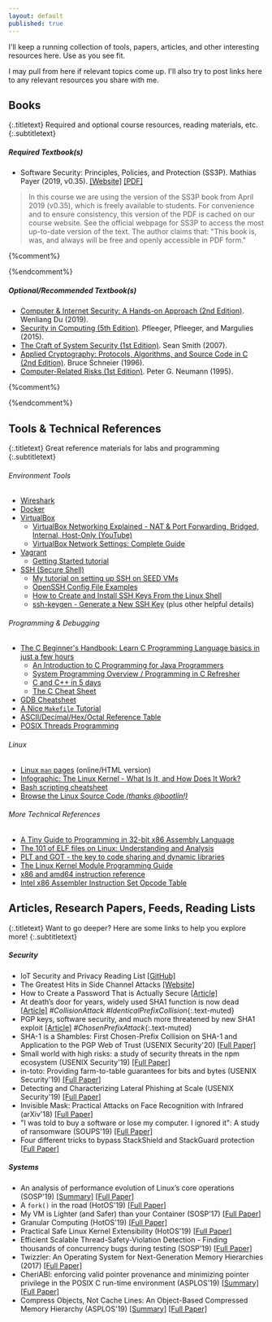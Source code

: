 ```yaml
---
layout: default
published: true
---
```


I'll keep a running collection of tools, papers, articles, and other interesting resources here.
Use as you see fit.

I may pull from here if relevant topics come up.
I'll also try to post links here to any relevant resources you share with me.

## Books
{:.titletext}
Required and optional course resources, reading materials, etc.
{:.subtitletext}

##### Required Textbook(s)
- Software Security: Principles, Policies, and Protection (SS3P). Mathias Payer (2019, v0.35). [[Website]](https://nebelwelt.net/SS3P/) [[PDF]](files/textbook-softsec.pdf)
> In this course we are using the version of the SS3P book from April 2019 (v0.35), which is freely available to students.
> For convenience and to ensure consistency, this version of the PDF is cached on our course website.
> See the official webpage for SS3P to access the most up-to-date version of the text.
> The author claims that: "​This book is, was, and always will be free and openly accessible in PDF form."

{%comment%}
<!-- - [Operating Systems: Internals and Design Principles (9th Edition)](https://www.amazon.com/Operating-Systems-Internals-Design-Principles/dp/0134670957), by William Stallings -->
<!--    - or check out this [eTextbook Version](https://www.chegg.com/textbooks/operating-systems-9th-edition-9780134670959-0134670957) -->
{%endcomment%}

##### Optional/Recommended Textbook(s)

<!-- Security -->
- [Computer & Internet Security: A Hands-on Approach (2nd Edition)](https://www.handsonsecurity.net). Wenliang Du (2019).
- [Security in Computing (5th Edition)](https://www.amazon.com/Security-Computing-5th-Charles-Pfleeger/dp/0134085043/ref=sr_1_1?keywords=Security+in+Computing&qid=1578348388&s=books&sr=1-1). Pfleeger, Pfleeger, and Margulies (2015).
- [The Craft of System Security (1st Edition)](https://www.amazon.com/Craft-System-Security-Sean-Smith/dp/0321434838). Sean Smith (2007).
- [Applied Cryptography: Protocols, Algorithms, and Source Code in C (2nd Edition)](http://www.amazon.com/Applied-Cryptography-Protocols-Algorithms-Source/dp/0471117099/ref=sr_1_1?ie=UTF8&s=books&qid=1233440847&sr=1-1). Bruce Schneier (1996).
- [Computer-Related Risks (1st Edition)](https://www.amazon.com/Computer-Related-Risks-Press-Peter-Neumann/dp/020155805X/ref=sr_1_1?ie=UTF8&s=books&qid=1233440795&sr=1-1). Peter G. Neumann (1995).

{%comment%}
<!-- OS -->
<!-- - [The C Programming Language](https://www.amazon.com/Programming-Language-2nd-Brian-Kernighan/dp/0131103628). Kernighan and Ritchie. -->
<!-- - [Pthreads Programming](https://www.amazon.com/PThreads-Programming-Standard-Multiprocessing-Nutshell/dp/1565921151). Nichols et al. -->
<!-- - [zyBook - Interactive Operating Systems Textbook (v2020)](https://learn.zybooks.com/zybook/MONTANACSCI460PetersFall2020) -->
<!-- - [Operating System Concepts - 8th Edition](https://www.amazon.com/Operating-Concepts-Silberschatz-Abraham-Hardcover-dp-B011DB56OO/dp/B011DB56OO/ref=mt_other?_encoding=UTF8&me=&qid=). Silberschatz, Galvin, Gagne (2011). -->
{%endcomment%}

## Tools & Technical References
{:.titletext}
Great reference materials for labs and programming
{:.subtitletext}

###### Environment Tools
- [Wireshark](https://www.wireshark.org)
- [Docker](https://www.docker.com)
- [VirtualBox](https://www.virtualbox.org)
  - [VirtualBox Networking Explained - NAT & Port Forwarding, Bridged, Internal, Host-Only (YouTube)](https://youtu.be/cDF4X7RmV4Q)
  - [VirtualBox Network Settings: Complete Guide](https://www.nakivo.com/blog/virtualbox-network-setting-guide/)
- [Vagrant](https://www.vagrantup.com)
  - [Getting Started tutorial](https://learn.hashicorp.com/vagrant)
 - [SSH (Secure Shell)](https://www.ssh.com/ssh/)
   - [My tutorial on setting up SSH on SEED VMs](ssh)
   - [OpenSSH Config File Examples](https://www.cyberciti.biz/faq/create-ssh-config-file-on-linux-unix/)
   - [How to Create and Install SSH Keys From the Linux Shell](https://www.howtogeek.com/424510/how-to-create-and-install-ssh-keys-from-the-linux-shell/)
   - [ssh-keygen - Generate a New SSH Key](https://www.ssh.com/ssh/keygen/) (plus other helpful details)

###### Programming & Debugging
- [The C Beginner's Handbook: Learn C Programming Language basics in just a few hours](https://www.freecodecamp.org/news/the-c-beginners-handbook/)
  - [An Introduction to C Programming for Java Programmers]({{site.data.settings.reading}}/intro-to-C-for-java-programmers.pdf)
  - [System Programming Overview / Programming in C Refresher](http://www.lysator.liu.se/c/bwk-tutor.html)
  - [C and C++ in 5 days]({{site.data.settings.reading}}/C-in-5-days.pdf)
  - [The C Cheat Sheet](files/the-C-cheat-sheet.pdf)
- [GDB Cheatsheet](https://darkdust.net/files/GDB%20Cheat%20Sheet.pdf)
- [A Nice `Makefile` Tutorial](https://gist.github.com/isaacs/62a2d1825d04437c6f08)
- [ASCII/Decimal/Hex/Octal Reference Table](https://i.stack.imgur.com/mij6M.jpg)
- [POSIX Threads Programming](https://computing.llnl.gov/tutorials/pthreads/)

###### Linux
- [Linux `man` pages](http://man7.org/linux/man-pages/dir_all_alphabetic.html) (online/HTML version)
- [Infographic: The Linux Kernel - What Is It, and How Does It Work?](https://www.cyberciti.biz/media/new/cms/2017/04/how-does-linux-kernel-works-explained.png)
- [Bash scripting cheatsheet](https://devhints.io/bash)
- [Browse the Linux Source Code *(thanks @bootlin!)*](https://elixir.bootlin.com/linux/latest/source)

###### More Technical References
- [A Tiny Guide to Programming in 32-bit x86 Assembly Language]({{site.data.settings.reading}}/tiny-guide-to-x86-assembly.pdf)
- [The 101 of ELF files on Linux: Understanding and Analysis](https://linux-audit.com/elf-binaries-on-linux-understanding-and-analysis/)
- [PLT and GOT - the key to code sharing and dynamic libraries](https://www.technovelty.org/linux/plt-and-got-the-key-to-code-sharing-and-dynamic-libraries.html)
- [The Linux Kernel Module Programming Guide]({{site.data.settings.reading}}/readme-linux-kernel-programming-lkmpg.pdf)
- [x86 and amd64 instruction reference](https://www.felixcloutier.com/x86/)
- [Intel x86 Assembler Instruction Set Opcode Table](http://sparksandflames.com/files/x86InstructionChart.html)

## Articles, Research Papers, Feeds, Reading Lists
{:.titletext}
Want to go deeper? Here are some links to help you explore more!
{:.subtitletext}

##### Security

- IoT Security and Privacy Reading List
  [[GitHub]](https://github.com/Beerkay/IoTResearch)
- The Greatest Hits in Side Channel Attacks
  [[Website]](https://noorsiddiqui.com/greatest-hits-in-sidechannel-attacks/)
- How to Create a Password That is Actually Secure
  [[Article]](https://www.freecodecamp.org/news/actually-secure-passwords/)
- At death’s door for years, widely used SHA1 function is now dead
  [[Article]](https://arstechnica.com/information-technology/2017/02/at-deaths-door-for-years-widely-used-sha1-function-is-now-dead/)
  _#CollisionAttack #IdenticalPrefixCollision_{:.text-muted}
- PGP keys, software security, and much more threatened by new SHA1 exploit
  [[Article]](https://arstechnica.com/information-technology/2020/01/pgp-keys-software-security-and-much-more-threatened-by-new-sha1-exploit/)
  _#ChosenPrefixAttack_{:.text-muted}
- SHA-1 is a Shambles: First Chosen-Prefix Collision on SHA-1 and Application to the PGP Web of Trust (USENIX Security'20)
  [[Full Paper]](https://eprint.iacr.org/2020/014.pdf)
- Small world with high risks: a study of security threats in the npm ecosystem (USENIX Security'19)
  [[Full Paper]](https://www.usenix.org/conference/usenixsecurity19/presentation/zimmerman)
- in-toto: Providing farm-to-table guarantees for bits and bytes (USENIX Security'19)
  [[Full Paper]](https://www.usenix.org/system/files/sec19-torres-arias.pdf)
- Detecting and Characterizing Lateral Phishing at Scale (USENIX Security'19)
  [[Full Paper]](https://www.usenix.org/conference/usenixsecurity19/presentation/ho)
- Invisible Mask: Practical Attacks on Face Recognition with Infrared (arXiv'18)
  [[Full Paper]](https://arxiv.org/abs/1803.04683)
- "I was told to buy a software or lose my computer. I ignored it": A study of ransomware (SOUPS'19)
  [[Full Paper]](https://www.usenix.org/conference/soups2019/presentation/simoiu)
- Four different tricks to bypass StackShield and StackGuard protection
  [[Full Paper]](https://www.cs.purdue.edu/homes/xyzhang/spring07/Papers/defeat-stackguard.pdf)

##### Systems
- An analysis of performance evolution of Linux’s core operations (SOSP'19)
[[Summary]](https://blog.acolyer.org/2019/11/04/an-analysis-of-performance-evolution-of-linuxs-core-operations/)
[[Full Paper]](https://dl.acm.org/doi/10.1145/3341301.3359640)
- A `fork()` in the road (HotOS'19)
[[Full Paper]](https://www.microsoft.com/en-us/research/uploads/prod/2019/04/fork-hotos19.pdf)
- My VM is Lighter (and Safer) than your Container (SOSP'17)
[[Full Paper]](https://dl.acm.org/citation.cfm?id=3132763)
- Granular Computing (HotOS'19)
[[Full Paper]](https://dl.acm.org/citation.cfm?id=3321447)
- Practical Safe Linux Kernel Extensibility (HotOS'19)
[[Full Paper]](https://dl.acm.org/citation.cfm?id=3321429)
- Efficient Scalable Thread-Safety-Violation Detection - Finding thousands of concurrency bugs during testing  (SOSP'19)
[[Full Paper]](https://www.microsoft.com/en-us/research/uploads/prod/2019/09/sosp19-final193.pdf)
- Twizzler: An Operating System for Next-Generation Memory Hierarchies (2017)
[[Full Paper]](https://www.ssrc.ucsc.edu/pub/bittman-ssrctr-17-01.html)
- CheriABI: enforcing valid pointer provenance and minimizing pointer privilege in the POSIX C run-time environment (ASPLOS'19)
[[Summary]](https://blog.acolyer.org/2019/05/28/cheri-abi/)
[[Full Paper]](https://www.cl.cam.ac.uk/research/security/ctsrd/pdfs/201904-asplos-cheriabi.pdf)
- Compress Objects, Not Cache Lines: An Object-Based Compressed Memory Hierarchy (ASPLOS'19)
[[Summary]](https://blog.acolyer.org/2019/05/24/zippads/)
[[Full Paper]](https://people.csail.mit.edu/poantsai/papers/2019.zippads.asplos.pdf)
